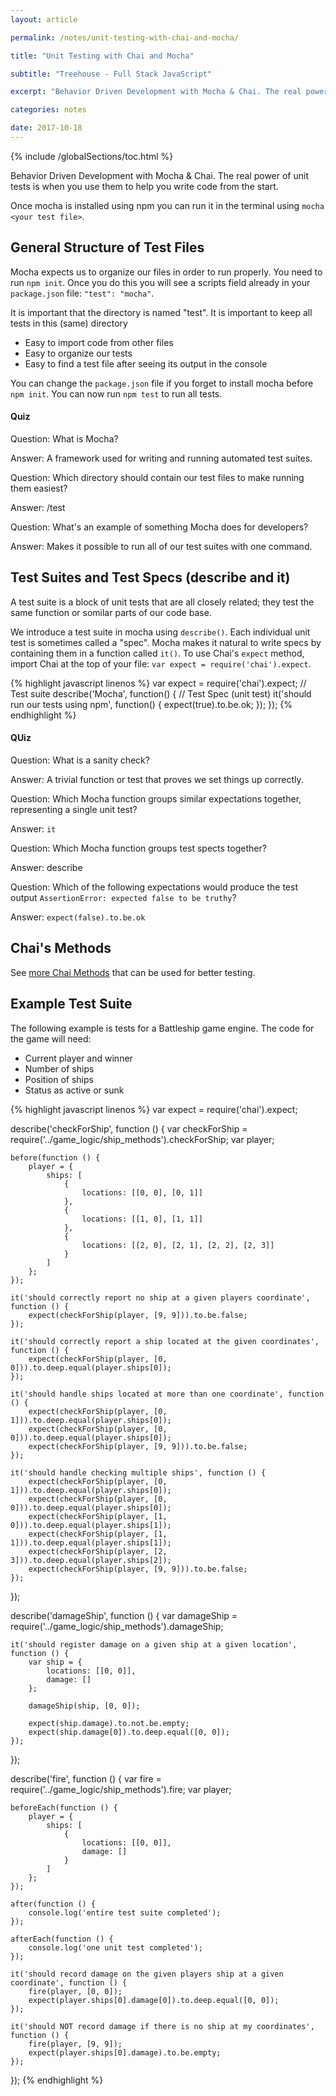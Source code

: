 ```yaml
---
layout: article

permalink: /notes/unit-testing-with-chai-and-mocha/

title: "Unit Testing with Chai and Mocha"

subtitle: "Treehouse - Full Stack JavaScript"

excerpt: "Behavior Driven Development with Mocha & Chai. The real power of unit tests is when you use them to help you write code from the start."

categories: notes

date: 2017-10-18
---
```


{% include /globalSections/toc.html %}

Behavior Driven Development with Mocha & Chai. The real power of unit tests is when you use them to help you write code from the start.

Once mocha is installed using npm you can run it in the terminal using `mocha <your test file>`.

## General Structure of Test Files

Mocha expects us to organize our files in order to run properly. You need to run `npm init`. Once you do this you will see a scripts field already in your `package.json` file: `"test": "mocha"`.

It is important that the directory is named "test". It is important to keep all tests in this (same) directory

<ul>
    <li>Easy to import code from other files</li>
    <li>Easy to organize our tests</li>
    <li>Easy to find a test file after seeing its output in the console</li>
</ul>

You can change the `package.json` file if you forget to install mocha before `npm init`. You can now run `npm test` to run all tests.

#### Quiz

Question: What is Mocha?

Answer: A framework used for writing and running automated test suites.

Question: Which directory should contain our test files to make running them easiest?

Answer: /test

Question: What's an example of something Mocha does for developers?

Answer: Makes it possible to run all of our test suites with one command.

## Test Suites and Test Specs (describe and it)

A test suite is a block of unit tests that are all closely related; they test the same function or somilar parts of our code base.

 We introduce a test suite in mocha using `describe()`. Each individual unit test is sometimes called a "spec". Mocha makes it natural to write specs by containing them in a function called `it()`. To use Chai's `expect` method, import Chai at the top of your file: `var expect = require('chai').expect`.

 {% highlight javascript linenos %}
 var expect = require('chai').expect; 
// Test suite
describe('Mocha', function() {
  // Test Spec (unit test)
  it('should run our tests using npm', function() {
    expect(true).to.be.ok;
  });
});
 {% endhighlight %}

 #### QUiz

 Question: What is a sanity check? 

 Answer: A trivial function or test that proves we set things up correctly.

 Question: Which Mocha function groups similar expectations together, representing a single unit test?

 Answer: `it`

 Question: Which Mocha function groups test spects together? 

 Answer: describe

 Question: Which of the following expectations would produce the test output `AssertionError: expected false to be truthy`?

 Answer: `expect(false).to.be.ok`

## Chai's Methods

See <a href="http://chaijs.com/api/bdd/">more Chai Methods</a> that can be used for better testing.

## Example Test Suite

The following example is tests for a Battleship game engine. The code for the game will need:

<ul>
    <li>Current player and winner</li>
    <li>Number of ships</li>
    <li>Position of ships</li>
    <li>Status as active or sunk</li>
</ul>

{% highlight javascript linenos %}
var expect = require('chai').expect;

describe('checkForShip', function () {
	var checkForShip = require('../game_logic/ship_methods').checkForShip;
	var player;
	
	before(function () {
		player = {
			ships: [
				{
					locations: [[0, 0], [0, 1]]
				},
				{
					locations: [[1, 0], [1, 1]]
				},
				{
					locations: [[2, 0], [2, 1], [2, 2], [2, 3]]
				}
			]
		};		
	});
	
	it('should correctly report no ship at a given players coordinate', function () {
		expect(checkForShip(player, [9, 9])).to.be.false;
	});
	
	it('should correctly report a ship located at the given coordinates', function () {
		expect(checkForShip(player, [0, 0])).to.deep.equal(player.ships[0]);
	});
	
	it('should handle ships located at more than one coordinate', function () {
		expect(checkForShip(player, [0, 1])).to.deep.equal(player.ships[0]);
		expect(checkForShip(player, [0, 0])).to.deep.equal(player.ships[0]);			
		expect(checkForShip(player, [9, 9])).to.be.false;
	});
	
	it('should handle checking multiple ships', function () {
		expect(checkForShip(player, [0, 1])).to.deep.equal(player.ships[0]);
		expect(checkForShip(player, [0, 0])).to.deep.equal(player.ships[0]);	
		expect(checkForShip(player, [1, 0])).to.deep.equal(player.ships[1]);	
		expect(checkForShip(player, [1, 1])).to.deep.equal(player.ships[1]);
		expect(checkForShip(player, [2, 3])).to.deep.equal(player.ships[2]);	
		expect(checkForShip(player, [9, 9])).to.be.false;
	});
});

describe('damageShip', function () {
	var damageShip = require('../game_logic/ship_methods').damageShip;
	
	it('should register damage on a given ship at a given location', function () {
		var ship = {
			locations: [[0, 0]],
			damage: []
		};
		
		damageShip(ship, [0, 0]);
		
		expect(ship.damage).to.not.be.empty;
		expect(ship.damage[0]).to.deep.equal([0, 0]);
	});
});

describe('fire', function () {
	var fire = require('../game_logic/ship_methods').fire;
	var player;
	
	beforeEach(function () {
		player = {
			ships: [
				{
					locations: [[0, 0]],
					damage: []
				}
			]
		};	
	});
	
	after(function () {
		console.log('entire test suite completed');
	});
	
	afterEach(function () {
		console.log('one unit test completed');
	});
	
	it('should record damage on the given players ship at a given coordinate', function () {
		fire(player, [0, 0]);
		expect(player.ships[0].damage[0]).to.deep.equal([0, 0]);
	});
	
	it('should NOT record damage if there is no ship at my coordinates', function () {
		fire(player, [9, 9]);
		expect(player.ships[0].damage).to.be.empty;
	});
});
{% endhighlight %}